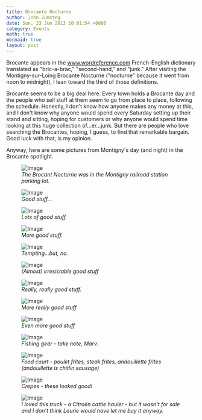 ```yaml
---
title: Brocante Nocturne
author: John Zumsteg
date: Sun, 23 Jun 2013 10:01:54 +0000
category: Events
math: true
mermaid: true
layout: post
---
```

Brocante appears in the www.wordreference.com French-English dictionary translated as "bric-a-brac," "second-hand," and "junk." After visiting the Montigny-sur-Loing Brocante Nocturne ("nocturne" because it went from noon to midnight), I lean toward the third of those definitions.

Brocante seems to be a big deal here. Every town holds a Brocante day and the people who sell stuff at them seem to go from place to place, following the schedule. Honestly, I don't know how anyone makes any money at this, and I don't know why anyone would spend every Saturday setting up their stand and sitting, hoping for customers or why anyone would spend time looking at this huge collection of...er...junk.  But there are people who love searching the Brocantes, hoping, I guess, to find that remarkable bargain. Good luck with that, is my opinion.

Anyway, here are some pictures from Montigny's day (and night) in the Brocante spotlight.
<figure class = "landscape">
	<img src="{{"/assets/images/2013/06/DSC02944.jpg" | prepend: site.baseurl  }}" alt="Image" />
	<figcaption><em>The Brocant  Nocturne was in the Montigny railroad station parking lot.</em></figcaption>
</figure>


<figure class = "landscape">
	<img src="{{"/assets/images/2013/06/DSC02942.jpg" | prepend: site.baseurl  }}" alt="Image" />
	<figcaption><em>Good stuff...</em></figcaption>
</figure>

<figure class = "landscape">
	<img src="{{"/assets/images/2013/06/DSC02948.jpg" | prepend: site.baseurl  }}" alt="Image" />
	<figcaption><em>Lots of good stuff.</em></figcaption>
</figure>

<figure class = "landscape">
	<img src="{{"/assets/images/2013/06/DSC02950.jpg" | prepend: site.baseurl  }}" alt="Image" />
	<figcaption><em>More good stuff.</em></figcaption>
</figure>

<figure class = "portrait">
	<img src="{{"/assets/images/2013/06/DSC02946.jpg" | prepend: site.baseurl  }}" alt="Image" />
	<figcaption><em>Tempting...but, no.</em></figcaption>
</figure>

<figure class = "portrait">
	<img src="{{"/assets/images/2013/06/DSC02953.jpg" | prepend: site.baseurl  }}" alt="Image" />
	<figcaption><em>(Almost) irresistable good stuff</em></figcaption>
</figure>

<figure class = "landscape">
	<img src="{{"/assets/images/2013/06/DSC02954.jpg" | prepend: site.baseurl  }}" alt="Image" />
	<figcaption><em>Really, really good stuff.</em></figcaption>
</figure>

<figure class = "landscape">
	<img src="{{"/assets/images/2013/06/DSC02960.jpg" | prepend: site.baseurl  }}" alt="Image" />
	<figcaption><em>More really good stuff</em></figcaption>
</figure>

<figure class = "landscape">
	<img src="{{"/assets/images/2013/06/DSC02962.jpg" | prepend: site.baseurl  }}" alt="Image" />
	<figcaption><em>Even more good stuff</em></figcaption>
</figure>

<figure class = "landscape">
	<img src="{{"/assets/images/2013/06/DSC02955.jpg" | prepend: site.baseurl  }}" alt="Image" />
	<figcaption><em>Fishing gear - take note, Marv.</em></figcaption>
</figure>


<figure class = "landscape">
	<img src="{{"/assets/images/2013/06/DSC02956.jpg" | prepend: site.baseurl  }}" alt="Image" />
	<figcaption><em>Food court -  poulet frites, steak frites, andouillette frites (andouillette is chitlin sausage)</em></figcaption>
</figure>

<figure class = "landscape">
	<img src="{{"/assets/images/2013/06/DSC02959.jpg" | prepend: site.baseurl  }}" alt="Image" />
	<figcaption><em>Crepes - these looked good!</em></figcaption>
</figure>

<figure class = "landscape">
	<img src="{{"/assets/images/2013/06/DSC02947.jpg" | prepend: site.baseurl  }}" alt="Image" />
	<figcaption><em>I loved this truck - a Citroën cattle hauler - but it wasn't for sale and I don't think Laurie would have let me buy it anyway.</em></figcaption>
</figure>


